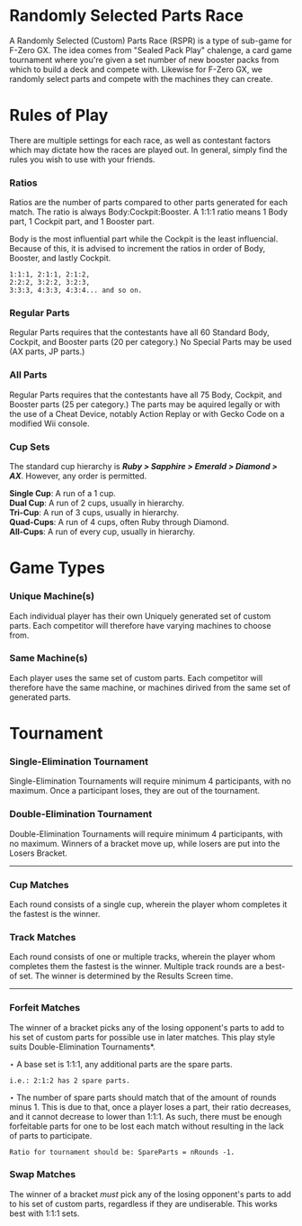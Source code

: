 Randomly Selected Parts Race
========
A Randomly Selected (Custom) Parts Race (RSPR) is a type of sub-game for F-Zero GX. The idea comes from "Sealed Pack Play" chalenge, a card game tournament where you're given a set number of new booster packs from which to build a deck and compete with. Likewise for F-Zero GX, we randomly select parts and compete with the machines they can create.

# Rules of Play

There are multiple settings for each race, as well as contestant factors which may dictate how the races are played out. In general, simply find the rules you wish to use with your friends.

### Ratios
Ratios are the number of parts compared to other parts generated for each match. The ratio is always Body:Cockpit:Booster. A 1:1:1 ratio means 1 Body part, 1 Cockpit part, and 1 Booster part.

Body is the most influential part while the Cockpit is the least influencial. Because of this, it is advised to increment the ratios in order of Body, Booster, and lastly Cockpit.

    1:1:1, 2:1:1, 2:1:2,
    2:2:2, 3:2:2, 3:2:3,
    3:3:3, 4:3:3, 4:3:4... and so on.

### Regular Parts
Regular Parts requires that the contestants have all 60 Standard Body, Cockpit, and Booster parts (20 per category.) No Special Parts may be used (AX parts, JP parts.)

### All Parts
Regular Parts requires that the contestants have all 75 Body, Cockpit, and Booster parts (25 per category.) The parts may be aquired legally or with the use of a Cheat Device, notably Action Replay or with Gecko Code on a modified Wii console.

### Cup Sets
The standard cup hierarchy is _**Ruby > Sapphire > Emerald > Diamond > AX**_. However, any order is permitted. 

**Single Cup**: A run of a 1 cup.  
**Dual Cup**: A run of 2 cups, usually in hierarchy.  
**Tri-Cup**: A run of 3 cups, usually in hierarchy.  
**Quad-Cups**: A run of 4 cups, often Ruby through Diamond.  
**All-Cups**: A run of every cup, usually in hierarchy.  

# Game Types

### Unique Machine(s)
Each individual player has their own Uniquely generated set of custom parts. Each competitor will therefore have varying machines to choose from.

### Same Machine(s)
Each player uses the same set of custom parts. Each competitor will therefore have the same machine, or machines dirived from the same set of generated parts.

# Tournament
### Single-Elimination Tournament
Single-Elimination Tournaments will require minimum 4 participants, with no maximum. Once a participant loses, they are out of the tournament.

### Double-Elimination Tournament
Double-Elimination Tournaments will require minimum 4 participants, with no maximum. Winners of a bracket move up, while losers are put into the Losers Bracket.

------

### Cup Matches
Each round consists of a single cup, wherein the player whom completes it the fastest is the winner.

### Track Matches
Each round consists of one or multiple tracks, wherein the player whom completes them the fastest is the winner. Multiple track rounds are a best-of set. The winner is determined by the Results Screen time.

------

### Forfeit Matches
The winner of a bracket picks any of the losing opponent's parts to add to his set of custom parts for possible use in later matches. This play style suits Double-Elimination Tournaments*.

⋆ A base set is 1:1:1, any additional parts are the spare parts.

    i.e.: 2:1:2 has 2 spare parts.

⋆ The number of spare parts should match that of the amount of rounds minus 1. This is due to that, once a player loses a part, their ratio decreases, and it cannot decrease to lower than 1:1:1. As such, there must be enough forfeitable parts for one to be lost each match without resulting in the lack of parts to participate.

    Ratio for tournament should be: SpareParts = nRounds -1.

### Swap Matches
The winner of a bracket *must* pick any of the losing opponent's parts to add to his set of custom parts, regardless if they are undiserable. This works best with 1:1:1 sets.
